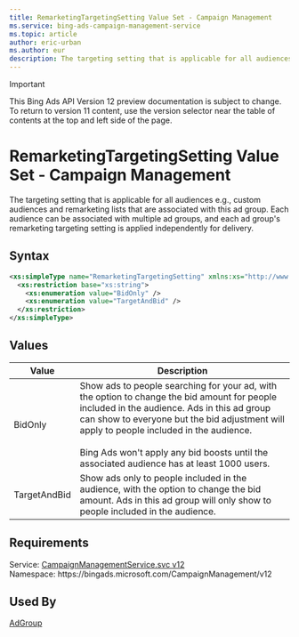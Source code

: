 ```yaml
---
title: RemarketingTargetingSetting Value Set - Campaign Management
ms.service: bing-ads-campaign-management-service
ms.topic: article
author: eric-urban
ms.author: eur
description: The targeting setting that is applicable for all audiences e.g., custom audiences and remarketing lists that are associated with this ad group.
---
```

> [!IMPORTANT]
> This Bing Ads API Version 12 preview documentation is subject to change. To return to version 11 content, use the version selector near the table of contents at the top and left side of the page.

# RemarketingTargetingSetting Value Set - Campaign Management
The targeting setting that is applicable for all audiences e.g., custom audiences and remarketing lists that are associated with this ad group. Each audience can be associated with multiple ad groups, and each ad group's remarketing targeting setting is applied independently for delivery. 

## Syntax
```xml
<xs:simpleType name="RemarketingTargetingSetting" xmlns:xs="http://www.w3.org/2001/XMLSchema">
  <xs:restriction base="xs:string">
    <xs:enumeration value="BidOnly" />
    <xs:enumeration value="TargetAndBid" />
  </xs:restriction>
</xs:simpleType>
```

## <a name="values"></a>Values

|Value|Description|
|-----------|---------------|
|<a name="bidonly"></a>BidOnly|Show ads to people searching for your ad, with the option to change the bid amount for people included in the audience. Ads in this ad group can show to everyone but the bid adjustment will apply to people included in the audience.<br/><br/> Bing Ads won't apply any bid boosts until the associated audience has at least 1000 users.|
|<a name="targetandbid"></a>TargetAndBid|Show ads only to people included in the audience, with the option to change the bid amount. Ads in this ad group will only show to people included in the audience.|

## Requirements
Service: [CampaignManagementService.svc v12](https://campaign.api.bingads.microsoft.com/Api/Advertiser/CampaignManagement/v12/CampaignManagementService.svc)  
Namespace: https\://bingads.microsoft.com/CampaignManagement/v12  

## Used By
[AdGroup](adgroup.md)  
